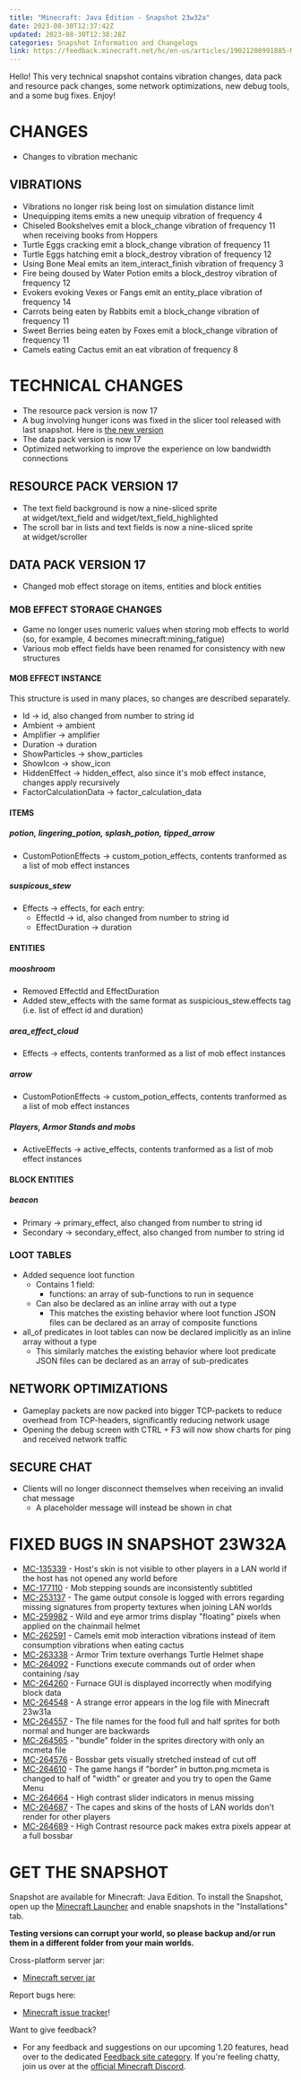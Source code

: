 ```yaml
---
title: "Minecraft: Java Edition - Snapshot 23w32a"
date: 2023-08-30T12:37:42Z
updated: 2023-08-30T12:38:28Z
categories: Snapshot Information and Changelogs
link: https://feedback.minecraft.net/hc/en-us/articles/19021208991885-Minecraft-Java-Edition-Snapshot-23w32a
---
```


Hello! This very technical snapshot contains vibration changes, data pack and resource pack changes, some network optimizations, new debug tools, and a some bug fixes. Enjoy!

# CHANGES

-   Changes to vibration mechanic

## VIBRATIONS

-   Vibrations no longer risk being lost on simulation distance limit
-   Unequipping items emits a new unequip vibration of frequency 4
-   Chiseled Bookshelves emit a block_change vibration of frequency 11 when receiving books from Hoppers
-   Turtle Eggs cracking emit a block_change vibration of frequency 11
-   Turtle Eggs hatching emit a block_destroy vibration of frequency 12
-   Using Bone Meal emits an item_interact_finish vibration of frequency 3
-   Fire being doused by Water Potion emits a block_destroy vibration of frequency 12
-   Evokers evoking Vexes or Fangs emit an entity_place vibration of frequency 14
-   Carrots being eaten by Rabbits emit a block_change vibration of frequency 11
-   Sweet Berries being eaten by Foxes emit a block_change vibration of frequency 11
-   Camels eating Cactus emit an eat vibration of frequency 8

# TECHNICAL CHANGES

-   The resource pack version is now 17
-   A bug involving hunger icons was fixed in the slicer tool released with last snapshot. Here is [the new version](https://github.com/Mojang/slicer/releases/tag/v1.1.1)
-   The data pack version is now 17
-   Optimized networking to improve the experience on low bandwidth connections

## RESOURCE PACK VERSION 17

-   The text field background is now a nine-sliced sprite at widget/text_field and widget/text_field_highlighted
-   The scroll bar in lists and text fields is now a nine-sliced sprite at widget/scroller

## DATA PACK VERSION 17

-   Changed mob effect storage on items, entities and block entities

### MOB EFFECT STORAGE CHANGES

-   Game no longer uses numeric values when storing mob effects to world (so, for example, 4 becomes minecraft:mining_fatigue)
-   Various mob effect fields have been renamed for consistency with new structures

#### MOB EFFECT INSTANCE

This structure is used in many places, so changes are described separately.

-   Id -\> id, also changed from number to string id
-   Ambient -\> ambient
-   Amplifier -\> amplifier
-   Duration -\> duration
-   ShowParticles -\> show_particles
-   ShowIcon -\> show_icon
-   HiddenEffect -\> hidden_effect, also since it\'s mob effect instance, changes apply recursively
-   FactorCalculationData -\> factor_calculation_data

#### ITEMS

##### potion, lingering_potion, splash_potion, tipped_arrow

-   CustomPotionEffects -\> custom_potion_effects, contents tranformed as a list of mob effect instances

##### suspicous_stew

-   Effects -\> effects, for each entry:
    -   EffectId -\> id, also changed from number to string id
    -   EffectDuration -\> duration

#### ENTITIES

##### mooshroom

-   Removed EffectId and EffectDuration
-   Added stew_effects with the same format as suspicious_stew.effects tag (i.e. list of effect id and duration)

##### area_effect_cloud

-   Effects -\> effects, contents tranformed as a list of mob effect instances

##### arrow

-   CustomPotionEffects -\> custom_potion_effects, contents tranformed as a list of mob effect instances

##### Players, Armor Stands and mobs

-   ActiveEffects -\> active_effects, contents tranformed as a list of mob effect instances

#### BLOCK ENTITIES

##### beacon

-   Primary -\> primary_effect, also changed from number to string id
-   Secondary -\> secondary_effect, also changed from number to string id

### LOOT TABLES

-   Added sequence loot function
    -   Contains 1 field:
        -   functions: an array of sub-functions to run in sequence
    -   Can also be declared as an inline array with out a type
        -   This matches the existing behavior where loot function JSON files can be declared as an array of composite functions
-   all_of predicates in loot tables can now be declared implicitly as an inline array without a type
    -   This similarly matches the existing behavior where loot predicate JSON files can be declared as an array of sub-predicates

## NETWORK OPTIMIZATIONS

-   Gameplay packets are now packed into bigger TCP-packets to reduce overhead from TCP-headers, significantly reducing network usage
-   Opening the debug screen with CTRL + F3 will now show charts for ping and received network traffic

## SECURE CHAT

-   Clients will no longer disconnect themselves when receiving an invalid chat message
    -   A placeholder message will instead be shown in chat

# FIXED BUGS IN SNAPSHOT 23W32A

-   [MC-135339](https://bugs.mojang.com/browse/MC-135339) - Host\'s skin is not visible to other players in a LAN world if the host has not opened any world before
-   [MC-177110](https://bugs.mojang.com/browse/MC-177110) - Mob stepping sounds are inconsistently subtitled
-   [MC-253137](https://bugs.mojang.com/browse/MC-253137) - The game output console is logged with errors regarding missing signatures from property textures when joining LAN worlds
-   [MC-259982](https://bugs.mojang.com/browse/MC-259982) - Wild and eye armor trims display \"floating\" pixels when applied on the chainmail helmet
-   [MC-262591](https://bugs.mojang.com/browse/MC-262591) - Camels emit mob interaction vibrations instead of item consumption vibrations when eating cactus
-   [MC-263338](https://bugs.mojang.com/browse/MC-263338) - Armor Trim texture overhangs Turtle Helmet shape
-   [MC-264092](https://bugs.mojang.com/browse/MC-264092) - Functions execute commands out of order when containing /say
-   [MC-264260](https://bugs.mojang.com/browse/MC-264260) - Furnace GUI is displayed incorrectly when modifying block data
-   [MC-264548](https://bugs.mojang.com/browse/MC-264548) - A strange error appears in the log file with Minecraft 23w31a
-   [MC-264557](https://bugs.mojang.com/browse/MC-264557) - The file names for the food full and half sprites for both normal and hunger are backwards
-   [MC-264565](https://bugs.mojang.com/browse/MC-264565) - \"bundle\" folder in the sprites directory with only an mcmeta file
-   [MC-264576](https://bugs.mojang.com/browse/MC-264576) - Bossbar gets visually stretched instead of cut off
-   [MC-264610](https://bugs.mojang.com/browse/MC-264610) - The game hangs if \"border\" in button.png.mcmeta is changed to half of \"width\" or greater and you try to open the Game Menu
-   [MC-264664](https://bugs.mojang.com/browse/MC-264664) - High contrast slider indicators in menus missing
-   [MC-264687](https://bugs.mojang.com/browse/MC-264687) - The capes and skins of the hosts of LAN worlds don\'t render for other players
-   [MC-264689](https://bugs.mojang.com/browse/MC-264689) - High Contrast resource pack makes extra pixels appear at a full bossbar

# GET THE SNAPSHOT

Snapshot are available for Minecraft: Java Edition. To install the Snapshot, open up the [Minecraft Launcher](https://www.minecraft.net/download.html) and enable snapshots in the \"Installations\" tab.

**Testing versions can corrupt your world, so please backup and/or run them in a different folder from your main worlds.**

Cross-platform server jar:

-   [Minecraft server jar](https://piston-data.mojang.com/v1/objects/bfe1a408d8d809b206369fceab0e8a883226d0a6/server.jar)

Report bugs here:

-   [Minecraft issue tracker](https://bugs.mojang.com/projects/MC/summary)!

Want to give feedback?

-   For any feedback and suggestions on our upcoming 1.20 features, head over to the dedicated [Feedback site category](https://aka.ms/MC120Feedback). If you\'re feeling chatty, join us over at the [official Minecraft Discord](https://discordapp.com/invite/minecraft).
